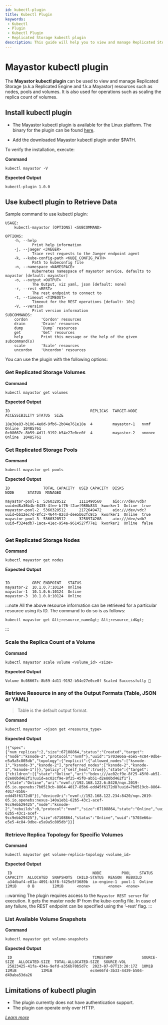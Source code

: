 ```yaml
---
id: kubectl-plugin
title: Kubectl Plugin
keywords:
 - Kubectl
 - Plugin
 - Kubectl Plugin
 - Replicated Storage kubectl plugin
description: This guide will help you to view and manage Replicated Storage resources such as nodes, pools, and volumes.
---
```

# Mayastor kubectl plugin

The **Mayastor kubectl plugin** can be used to view and manage Replicated Storage (a.k.a Replicated Engine and f.k.a Mayastor) resources such as nodes, pools and volumes. It is also used for operations such as scaling the replica count of volumes. 

## Install kubectl plugin

- The Mayastor kubectl plugin is available for the Linux platform. The binary for the plugin can be found [here](https://github.com/mayadata-io/mayastor-control-plane/releases). 

- Add the downloaded Mayastor kubectl plugin under $PATH.

To verify the installation, execute:

**Command**

```
kubectl mayastor -V
```

**Expected Output**

```
kubectl-plugin 1.0.0
```

## Use kubectl plugin to Retrieve Data 

Sample command to use kubectl plugin:

```
USAGE:
    kubectl-mayastor [OPTIONS] <SUBCOMMAND>

OPTIONS:
    -h, --help
            Print help information
    -j, --jaeger <JAEGER>
            Trace rest requests to the Jaeger endpoint agent
    -k, --kube-config-path <KUBE_CONFIG_PATH>
            Path to kubeconfig file
    -n, --namespace <NAMESPACE>
            Kubernetes namespace of mayastor service, defaults to mayastor [default: mayastor]
    -o, --output <OUTPUT>
            The Output, viz yaml, json [default: none]
    -r, --rest <REST>
            The rest endpoint to connect to
    -t, --timeout <TIMEOUT>
            Timeout for the REST operations [default: 10s]
    -V, --version
            Print version information
SUBCOMMANDS:
    cordon      'Cordon' resources
    drain       'Drain' resources
    dump        `Dump` resources
    get         'Get' resources
    help        Print this message or the help of the given subcommand(s)
    scale       'Scale' resources
    uncordon    'Uncordon' resources
```

You can use the plugin with the following options:

### Get Replicated Storage Volumes

**Command**

```
kubectl mayastor get volumes
```

**Expected Output**

```
ID                                    REPLICAS  TARGET-NODE  ACCESSIBILITY STATUS  SIZE

18e30e83-b106-4e0d-9fb6-2b04e761e18a  4         mayastor-1   nvmf          Online  10485761
0c08667c-8b59-4d11-9192-b54e27e0ce0f  4         mayastor-2   <none>        Online  10485761
```

### Get Replicated Storage Pools

**Command**

```
kubectl mayastor get pools
```

**Expected Output**

```
ID               TOTAL CAPACITY  USED CAPACITY  DISKS                                                     NODE      STATUS  MANAGED

mayastor-pool-1  5360320512      1111490560     aio:///dev/vdb?uuid=d8a36b4b-0435-4fee-bf76-f2aef980b833  kworker1  Online  true
mayastor-pool-2  5360320512      2172649472     aio:///dev/vdc?uuid=bb12ec7d-8fc3-4644-82cd-dee5b63fc8c5  kworker1  Online  true
mayastor-pool-3  5360320512      3258974208     aio:///dev/vdb?uuid=f324edb7-1aca-41ec-954a-9614527f77e1  kworker2  Online  false
    
```

### Get Replicated Storage Nodes

**Command**

```
kubectl mayastor get nodes
```

**Expected Output**

```

ID          GRPC ENDPOINT   STATUS
mayastor-2  10.1.0.7:10124  Online
mayastor-1  10.1.0.6:10124  Online
mayastor-3  10.1.0.8:10124  Online
```

:::note
All the above resource information can be retrieved for a particular resource using its ID. The command to do so is as follows:
```
kubectl mayastor get &lt;resource_name&gt; &lt;resource_id&gt;
```
:::

### Scale the Replica Count of a Volume

**Command**

```
kubectl mayastor scale volume <volume_id> <size>
```

**Expected Output**

```
Volume 0c08667c-8b59-4d11-9192-b54e27e0ce0f Scaled Successfully 🚀
```

### Retrieve Resource in any of the Output Formats (Table, JSON or YAML)

> Table is the default output format. 

**Command**

```
kubectl mayastor -ojson get <resource_type>
```

**Expected Output**

```
[{"spec":{"num_replicas":2,"size":67108864,"status":"Created","target":{"node":"ksnode-2","protocol":"nvmf"},"uuid":"5703e66a-e5e5-4c84-9dbe-e5a9a5c805db","topology":{"explicit":{"allowed_nodes":["ksnode-1","ksnode-3","ksnode-2"],"preferred_nodes":["ksnode-2","ksnode-3","ksnode-1"]}},"policy":{"self_heal":true}},"state":{"target":{"children":[{"state":"Online","uri":"bdev:///ac02cf9e-8f25-45f0-ab51-d2e80bd462f1?uuid=ac02cf9e-8f25-45f0-ab51-d2e80bd462f1"},{"state":"Online","uri":"nvmf://192.168.122.6:8420/nqn.2019-05.io.openebs:7b0519cb-8864-4017-85b6-edd45f6172d8?uuid=7b0519cb-8864-4017-85b6-edd45f6172d8"}],"deviceUri":"nvmf://192.168.122.234:8420/nqn.2019-05.io.openebs:nexus-140a1eb1-62b5-43c1-acef-9cc9ebb29425","node":"ksnode-2","rebuilds":0,"protocol":"nvmf","size":67108864,"state":"Online","uuid":"140a1eb1-62b5-43c1-acef-9cc9ebb29425"},"size":67108864,"status":"Online","uuid":"5703e66a-e5e5-4c84-9dbe-e5a9a5c805db"}}]
```

### Retrieve Replica Topology for Specific Volumes

**Command**

```
kubectl mayastor get volume-replica-topology <volume_id>
```

**Expected Output**

```
 ID                                    NODE         POOL    STATUS  CAPACITY  ALLOCATED  SNAPSHOTS  CHILD-STATUS  REASON  REBUILD 
 a34dbaf4-e81a-4091-b3f8-f425e5f3689b  io-engine-1  pool-1  Online  12MiB     0 B        12MiB      <none>        <none>  <none> 
```

:::warning
The plugin requires access to the `Mayastor REST server` for execution. It gets the master node IP from the kube-config file. In case of any failure, the REST endpoint can be specified using the ‘–rest’ flag.
:::

### List Available Volume Snapshots

**Command**

```
kubectl mayastor get volume-snapshots
```

**Expected Output**

```
 ID                                    TIMESTAMP             SOURCE-SIZE  ALLOCATED-SIZE  TOTAL-ALLOCATED-SIZE  SOURCE-VOL 
 25823425-41fa-434a-9efd-a356b70b5d7c  2023-07-07T13:20:17Z  10MiB        12MiB           12MiB                 ec4e66fd-3b33-4439-b504-d49aba53da26 
```

## Limitations of kubectl plugin

- The plugin currently does not have authentication support.
- The plugin can operate only over HTTP.

_[Learn more](https://github.com/openebs/mayastor-extensions/blob/develop/k8s/plugin/README.md)_